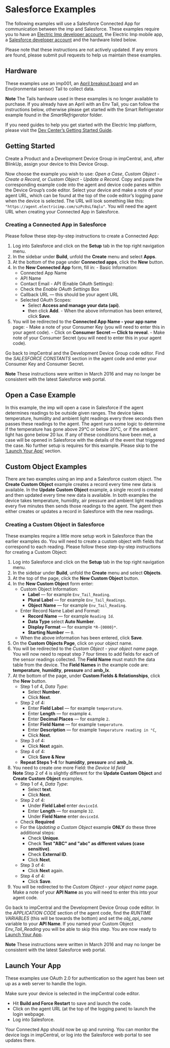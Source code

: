 # Salesforce Examples #

The following examples will use a Salesforce Connected App for communication between the imp and Salesforce. These examples require you to have an [Electric Imp developer account](https://impcentral.electricimp.com), the Electric Imp mobile app, a [Salesforce developer account](https://developer.salesforce.com/signup?d=70130000000td6N) and the hardware listed below.

Please note that these instructions are not actively updated. If any errors are found, please submit pull requests to help us maintain these examples. 

## Hardware ##

These examples use an imp001, an [April breakout board](https://developer.electricimp.com/hardware/resources/reference-designs/april) and an Env(ironmental sensor) Tail to collect data. 

**Note** The Tails hardware used in these examples is no longer available to purchase. If you already have an April with an Env Tail, you can follow the instructions below, otherwise please get started with the Smart Refrigerator example found in the *SmartRefrigerator* folder. 

If you need guides to help you get started with the Electric Imp platform, please visit the [Dev Center’s Getting Started Guide](https://developer.electricimp.com/gettingstarted).

## Getting Started ##

Create a Product and a Development Device Group in impCentral, and, after BlinkUp, assign your device to this Device Group. 

Now choose the example you wish to use: *Open a Case*, *Custom Object - Create a Record*, or *Custom Object - Update a Record*. Copy and paste the corresponding example code into the agent and device code panes within the Device Group’s code editor. Select your device and make a note of your agent URL, which can be found at the top of the code editor’s logging pane when the device is selected. The URL will look something like this: `"https://agent.electricimp.com/szPc0sLfAqlu"`. You will need the agent URL when creating your Connected App in Salesforce.

### Creating a Connected App in Salesforce ###

Please follow these step-by-step instructions to create a Connected App:

  1. Log into Salesforce and click on the **Setup** tab in the top right navigation menu.
  2. In the sidebar under **Build**, unfold the **Create** menu and select **Apps**.
  3. At the bottom of the page under **Connected apps**, click the **New** button.
  4. In the **New Connected App** form, fill in:
    - Basic Information:
      - Connected App Name
      - API Name
      - Contact Email
    - API (Enable OAuth Settings):
      - Check the *Enable OAuth Settings* Box
      - Callback URL &mdash; this should be your agent URL
      - Selected OAuth Scopes:
        - Select **Access and manage your data (api)**.
        - then click **Add**.
    - When the above information has been entered, click **Save**.
  5. You will be redirected to the **Connected App Name - your app name** page:
    - Make a note of your Consumer Key (you will need to enter this in your agent code).
    - Click on **Consumer Secret — Click to reveal**.
    - Make note of your Consumer Secret (you will need to enter this in your agent code).

Go back to impCentral and the Development Device Group code editor. Find the *SALESFORCE CONSTANTS* section in the agent code and enter your Consumer Key and Consumer Secret.

**Note** These instructions were written in March 2016 and may no longer be consistent with the latest Salesforce web portal.

## Open a Case Example ##

In this example, the imp will open a case in Salesforce if the agent determines readings to be outside given ranges. The device takes temperature, humidity and ambient light readings every three seconds then passes these readings to the agent. The agent runs some logic to determine if the temperature has gone above 29°C or below 20°C, or if the ambient light has gone below 20 lux. If any of these conditions have been met, a case will be opened in Salesforce with the details of the event that triggered the case. No further setup is requires for this example. Please skip to the [‘Launch Your App’](#launch-your-app) section.

## Custom Object Examples ##

There are two examples using an imp and a Salesforce custom object. The **Create Custom Object** example creates a record every time new data is available. In the **Update Custom Object** example, a single record is created and then updated every time new data is available. In both examples the device takes temperature, humidity, air pressure and ambient light readings every five minutes then sends those readings to the agent. The agent then either creates or updates a record in Salesforce with the new readings.

### Creating a Custom Object in Salesforce ###

These examples require a little more setup work in Salesforce than the earlier examples do. You will need to create a custom object with fields that correspond to each reading. Please follow these step-by-step instructions for creating a Custom Object:

1. Log into Salesforce and click on the **Setup** tab in the top right navigation menu.
2. In the sidebar under **Build**, unfold the **Create** menu and select **Objects**.
3. At the top of the page, click the **New Custom Object** button.
4. In the **New Custom Object** form enter:
    - Custom Object Information:
      - **Label** &mdash; for example `Env_Tail_Reading`.
      - **Plural Label** &mdash; for example `Env_Tail_Readings`.
      - **Object Name** &mdash; for example `Env_Tail_Reading`.
    - Enter Record Name Label and Format:
      - **Record Name** &mdash; for example `Reading Id`.
      - **Data Type** select **Auto Number**.
      - **Display Format** &mdash; for example `*R-{0000}*`.
      - **Starting Number** &mdash; `0`.
    - When the above information has been entered, click **Save**.
5. On the **Custom Objects Page**, click on your object name.
6. You will be redirected to the *Custom Object - your object name* page. You will now need to repeat step 7 four times to add fields for each of the sensor readings collected. The **Field Name** must match the data table from the device. The **Field Names** in the example code are: **temperature**, **humidity**, **pressure** and **amb_lx**.
7. At the bottom of the page, under **Custom Fields & Relationships**, click the **New** button.
    - Step 1 of 4, *Data Type*:
      - Select **Number**.
      - Click **Next**.
    - Step 2 of 4:
      - Enter **Field Label** &mdash; for example `temperature`.
      - Enter **Length** &mdash; for example `4`.
      - Enter **Decimal Places** &mdash; for example `2`.
      - Enter **Field Name** &mdash; for example `temperature`.
      - Enter **Description** &mdash; for example `Temperature reading in °C`,
      - Click **Next**.
    - Step 3 of 4:
      - Click **Next** again.
    - Step 4 of 4:
      - Click **Save & New**
    - **Repeat Steps 1-4** for **humidity**, **pressure** and **amb_lx**.
8. You need to create one more Field: the *Device Id field*<br>**Note** Step 2 of 4 is slightly different for the **Update Custom Object** and **Create Custom Object** examples.
    - Step 1 of 4, *Data Type*:
      - Select **text**.
      - Click **Next**.
    - Step 2 of 4:
      - Under **Field Label** enter `deviceId`.
      - Enter **Length** &mdash; for example `32`.
      - Under **Field Name** enter `deviceId`.
    - Check **Required**
    - For the *Updating a Custom Object* example **ONLY** do these three additional steps:
        - Check **Unique**.
        - Check **Test "ABC" and "abc" as different values (case sensitive)**.
        - Check **External ID**.
        - Click **Next**.
    - Step 3 of 4:
      - Click **Next** again.
    - Step 4 of 4:
      - Click **Save**.
9. You will be redirected to the *Custom Object - your object name* page. Make a note of your **API Name** as you will need to enter this into your agent code.

Go back to impCentral and the Development Device Group code editor. In the *APPLICATION CODE* section of the agent code, find the *RUNTIME VARIABLES* (this will be towards the bottom) and set the *obj_api_name* variable to your **API Name**. If you named your Custom Object *Env_Tail_Reading* you will be able to skip this step. You are now ready to [Launch Your App](#launch-your-app).

**Note** These instructions were written in March 2016 and may no longer be consistent with the latest Salesforce web portal.

## Launch Your App ##

These examples use OAuth 2.0 for authentication so the agent has been set up as a web server to handle the login.

Make sure your device is selected in the impCentral code editor.

- Hit **Build and Force Restart** to save and launch the code.
- Click on the agent URL (at the top of the logging pane) to launch the login webpage.
- Log into Salesforce.

Your Connected App should now be up and running. You can monitor the device logs in impCentral, or log into the Salesforce web portal to see updates there.
